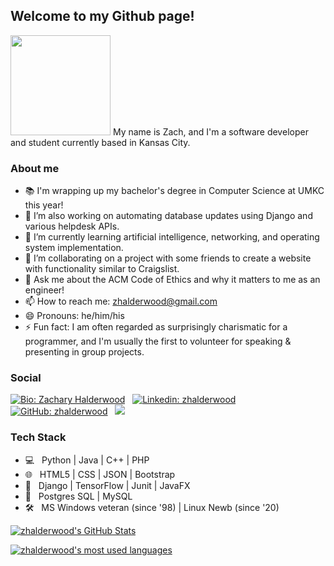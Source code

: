 ## Welcome to my Github page!
<img src="https://media.giphy.com/media/26xBukhJ0i8KXADYc/giphy.gif" width="160px">
My name is Zach, and I'm a software developer and student currently based in Kansas City. 

### About me

- 📚 I'm wrapping up my bachelor's degree in Computer Science at UMKC this year!
- 🔭 I’m also working on automating database updates using Django and various helpdesk APIs.
- 🌱 I’m currently learning artificial intelligence, networking, and operating system implementation.
- 👯 I’m collaborating on a project with some friends to create a website with functionality similar to Craigslist.
- 💬 Ask me about the ACM Code of Ethics and why it matters to me as an engineer!
- 📫 How to reach me: zhalderwood@gmail.com
- 😄 Pronouns: he/him/his
- ⚡ Fun fact: I am often regarded as surprisingly charismatic for a programmer, and I'm usually the first to volunteer for speaking & presenting in group projects.

### Social
[![Bio: Zachary Halderwood](https://img.shields.io/static/v1?&style=plastic&logo=firefox-browser&logoColor=white&label=umkc.edu&message=Biography&color=brightgreen)](http://z.web.umkc.edu/zjuvz6/) &nbsp;
[![Linkedin: zhalderwood](https://img.shields.io/badge/-zhalderwood-blue?style=plastic&logo=Linkedin&logoColor=white&link=https://www.linkedin.com/in/zhalderwood/)](https://www.linkedin.com/in/zhalderwood/) &nbsp;
[![GitHub: zhalderwood](https://img.shields.io/github/followers/zhalderwood?label=follow&style=social)](https://github.com/zhalderwood) &nbsp;
![](https://visitor-badge.glitch.me/badge?page_id=zhalderwood.zhalderwood)

### Tech Stack
- 💻  &nbsp; Python | Java | C++ | PHP
- 🌐  &nbsp; HTML5 | CSS | JSON | Bootstrap
- 🧰  &nbsp; Django | TensorFlow | Junit | JavaFX
- 💾  &nbsp; Postgres SQL | MySQL
- 🛠️  &nbsp; MS Windows veteran (since '98) | Linux Newb (since '20)

[![zhalderwood's GitHub Stats](https://github-readme-stats.vercel.app/api?username=zhalderwood&show_icons=true&theme=calm)](https://github.com/zhalderwood)

[![zhalderwood's most used languages](https://github-readme-stats.vercel.app/api/top-langs/?username=zhalderwood&theme=calm)](https://github.com/zhalderwood)
